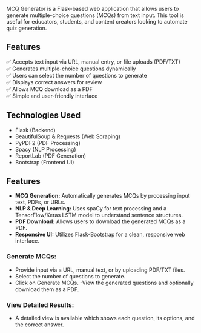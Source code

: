 
MCQ Generator is a Flask-based web application that allows users to generate multiple-choice questions (MCQs) from text input. This tool is useful for educators, students, and content creators looking to automate quiz generation.  

## Features  
✅ Accepts text input via URL, manual entry, or file uploads (PDF/TXT)  
✅ Generates multiple-choice questions dynamically  
✅ Users can select the number of questions to generate  
✅ Displays correct answers for review  
✅ Allows MCQ download as a PDF  
✅ Simple and user-friendly interface  

## Technologies Used  
- Flask (Backend)  
- BeautifulSoup & Requests (Web Scraping)  
- PyPDF2 (PDF Processing)  
- Spacy (NLP Processing)  
- ReportLab (PDF Generation)  
- Bootstrap (Frontend UI)  

## Features

- **MCQ Generation:** Automatically generates MCQs by processing input text, PDFs, or URLs.
- **NLP & Deep Learning:** Uses spaCy for text processing and a TensorFlow/Keras LSTM model to understand sentence structures.
- **PDF Download:** Allows users to download the generated MCQs as a PDF.
- **Responsive UI:** Utilizes Flask-Bootstrap for a clean, responsive web interface.

### Generate MCQs:

- Provide input via a URL, manual text, or by uploading PDF/TXT files.
- Select the number of questions to generate.
- Click on Generate MCQs.
-View the generated questions and optionally download them as a PDF.

### View Detailed Results:

- A detailed view is available which shows each question, its options, and the correct answer.
